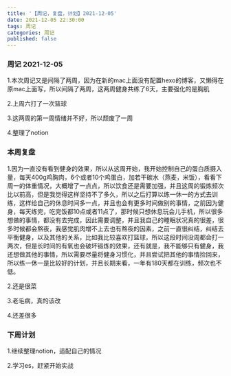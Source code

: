 ```yaml
---
title: '【周记，复盘，计划】2021-12-05'
date: 2021-12-05 22:30:00
tags: 周记
categories: 周记
published: false
---
```




### 周记 2021-12-05

1.本次周记又是间隔了两周，因为在新的mac上面没有配置hexo的博客，又懒得在原mac上面写，所以间隔了两周，这两周健身共练了6天，主要强化的是胸肌

2.上周六打了一次篮球

3.这两周的第一周情绪并不好，所以颓废了一周

4.整理了notion

### 本周复盘

1.因为一直没有看到健身的效果，所以从这周开始，我开始控制自己的蛋白质摄入量，每天400g鸡胸肉，6个或者10个鸡蛋白，加若干碳水（燕麦，米饭），看看下周一的体重情况，大概增了一点点，所以饮食还是需要加强，并且这周的锻炼频次比以前高，但是我觉得这样坚持不了多久，所以之后打算以练一休一的方式去训练，这样给自己的休息时间多一点，并且也会有更多时间做别的事情，之前因为健身，每天练完，吃完饭都10点或者11点了，那时候只想休息玩会儿手机，所以很多想做的事情，都没有去完成，因此需要调整，并且我自己的睡眠状况真的很差，很多时候都会熬夜，我感觉肌肉增不上去也有熬夜的因素，之前一直很纠结，纠结去平衡健身，以及其他的关系，比如我比较喜欢打篮球，所以这段时间没周都会打一两次，但是长时间的有氧也会破坏锻炼的效果，还有就是，我不能够只有健身，我还想做其他的事情，所以需要尽量将健身习惯化，并且尝试把其他的事情捡回来，所以练一休一是比较好的计划，并且长期来看，一年有180天都在训练，频次也不低。

2.还是很菜

3.老毛病，真的该改

4.还差很多

### 下周计划

1.继续整理notion，适配自己的情况

2.学习es，赶紧开始实战
